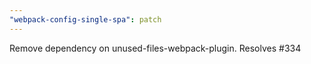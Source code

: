 ```yaml
---
"webpack-config-single-spa": patch
---
```


Remove dependency on unused-files-webpack-plugin. Resolves #334
